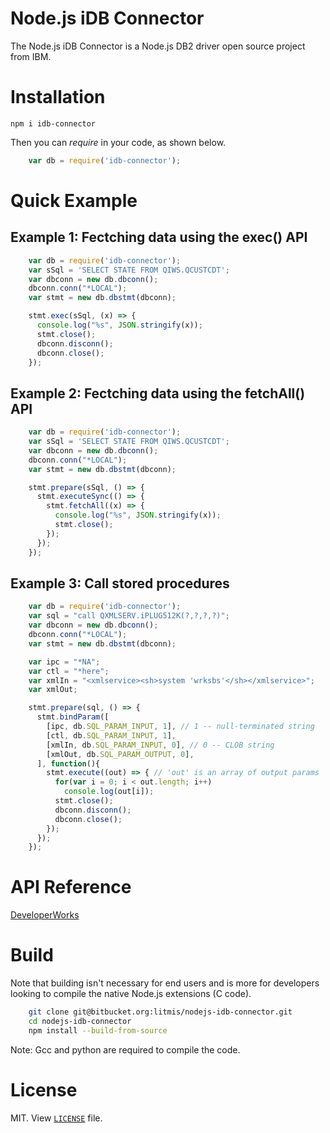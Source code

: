 # Node.js iDB Connector
The Node.js iDB Connector is a Node.js DB2 driver open source project from IBM. 
  
# Installation  

	npm i idb-connector
	
Then you can _require_ in your code, as shown below.


```js
    var db = require('idb-connector');
```
  

# Quick Example

## Example 1: Fectching data using the exec() API
```js
	var db = require('idb-connector');
	var sSql = 'SELECT STATE FROM QIWS.QCUSTCDT';
	var dbconn = new db.dbconn();
	dbconn.conn("*LOCAL");
	var stmt = new db.dbstmt(dbconn);

	stmt.exec(sSql, (x) => {
	  console.log("%s", JSON.stringify(x));
	  stmt.close();
	  dbconn.disconn();
	  dbconn.close();
	});
```

## Example 2: Fectching data using the fetchAll() API
```js
	var db = require('idb-connector');
	var sSql = 'SELECT STATE FROM QIWS.QCUSTCDT';
	var dbconn = new db.dbconn();
	dbconn.conn("*LOCAL");
	var stmt = new db.dbstmt(dbconn);

	stmt.prepare(sSql, () => {
	  stmt.executeSync(() => {
		stmt.fetchAll((x) => { 
		  console.log("%s", JSON.stringify(x));
		  stmt.close();
		});
	  });
	});
```

## Example 3: Call stored procedures
```js
    var db = require('idb-connector');
    var sql = "call QXMLSERV.iPLUG512K(?,?,?,?)";
    var dbconn = new db.dbconn();
    dbconn.conn("*LOCAL");
    var stmt = new db.dbstmt(dbconn);

    var ipc = "*NA";
    var ctl = "*here";
    var xmlIn = "<xmlservice><sh>system 'wrksbs'</sh></xmlservice>";
    var xmlOut;

    stmt.prepare(sql, () => {
      stmt.bindParam([
        [ipc, db.SQL_PARAM_INPUT, 1], // 1 -- null-terminated string
        [ctl, db.SQL_PARAM_INPUT, 1],
        [xmlIn, db.SQL_PARAM_INPUT, 0], // 0 -- CLOB string
        [xmlOut, db.SQL_PARAM_OUTPUT, 0],
      ], function(){
        stmt.execute((out) => { // 'out' is an array of output params
          for(var i = 0; i < out.length; i++)
            console.log(out[i]);
          stmt.close();
          dbconn.disconn();
          dbconn.close();
        });
      });
    });
```

# API Reference
[DeveloperWorks](https://www.ibm.com/developerworks/community/wikis/home?lang=en#!/wiki/IBM%20i%20Technology%20Updates/page/DB2%20for%20i%20Access%20APIs%20-%20New)

# Build
Note that building isn't necessary for end users and is more for developers looking to compile the native Node.js extensions (C code).

```sh
    git clone git@bitbucket.org:litmis/nodejs-idb-connector.git
    cd nodejs-idb-connector
    npm install --build-from-source
```	
Note: Gcc and python are required to compile the code.   

# License
MIT.  View [`LICENSE`](https://bitbucket.org/litmis/nodejs-idb-connector/src/master/LICENSE) file.